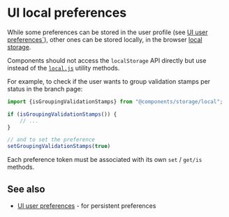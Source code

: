 # UI local preferences

While some preferences can be stored in the user profile (see [UI user preferences`](ui-local-preferences.md)), other
ones can be stored locally, in the
browser [local storage](https://developer.mozilla.org/en-US/docs/Web/API/Window/localStorage).

Components should not access the `localStorage` API directly but use instead of
the [`local.js`](../../../ontrack-web-core/components/storage/local.js) utility methods.

For example, to check if the user wants to group validation stamps per status in the branch page:

```javascript
import {isGroupingValidationStamps} from "@components/storage/local";

if (isGroupingValidationStamps()) {
    // ...
}

// and to set the preference
setGroupingValidationStamps(true)
```

Each preference token must be associated with its own `set` / `get/is` methods.

## See also

* [UI user preferences](ui-user-preferences.md) - for persistent preferences
